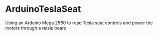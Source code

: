# ArduinoTeslaSeat
Using an Arduino Mega 2560 to read Tesla seat controls and power the motors through a relais board
